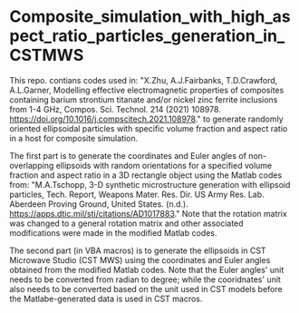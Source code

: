 # Composite_simulation_with_high_aspect_ratio_particles_generation_in_CSTMWS

This repo. contians codes used in:
    "X.Zhu, A.J.Fairbanks, T.D.Crawford, A.L.Garner, Modelling effective electromagnetic properties of composites containing barium strontium titanate and/or nickel zinc ferrite inclusions from 1-4 GHz, Compos. Sci. Technol. 214 (2021) 108978. https://doi.org/10.1016/j.compscitech.2021.108978."
    to generate randomly oriented ellipsoidal particles with specific volume fraction and aspect ratio in a host for composite simulation.

The first part is to generate the coordinates and Euler angles of non-overlapping ellipsoids with random orientations for a specified volume fraction and aspect ratio in a 3D rectangle object using the Matlab codes from:
    "M.A.Tschopp, 3-D synthetic microstructure generation with ellipsoid particles, Tech. Report, Weapons Mater. Res. Dir. US Army Res. Lab. Aberdeen Proving Ground, United States. (n.d.). https://apps.dtic.mil/sti/citations/AD1017883."
Note that the rotation matrix was changed to a general rotation matrix and other associated modifications were made in the modified Matlab codes.

The second part (in VBA macros) is to generate the ellipsoids in CST Microwave Studio (CST MWS) using the coordinates and Euler angles obtained from the modified Matlab codes. Note that the Euler angles' unit needs to be converted from radian to degree; while the cooridnates' unit also needs to be converted based on the unit used in CST models before the Matlabe-generated data is used in CST macros.
